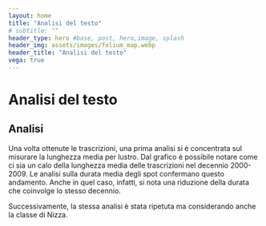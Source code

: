 ```yaml
---
layout: home
title: "Analisi del testo"
# subtitle: ""
header_type: hero #base, post, hero,image, splash
header_img: assets/images/folium_map.webp
header_title: "Analisi del testo"
vega: true
---
```


# Analisi del testo

## Analisi


Una volta ottenute le trascrizioni, una prima analisi si è concentrata sul misurare la lunghezza media per lustro.
Dal grafico è possibile notare come ci sia un calo della lunghezza media delle trascrizioni nel decennio 2000-2009. Le analisi sulla durata media degli spot confermano questo andamento. Anche in quel caso, infatti, si nota una riduzione della durata che coinvolge lo stesso decennio.

<vegachart schema-url="{{site.baseurl}}/assets/charts/text_charts/chart_length_lustrum.json" style="width:100%"></vegachart> 

Successivamente, la stessa analisi è stata ripetuta ma considerando anche la classe di Nizza.

<vegachart schema-url="{{site.baseurl}}/assets/charts/text_charts/chart_length.json" style="width:100%"></vegachart>  

